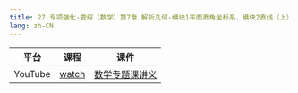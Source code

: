```yaml
---
title: 27.专项强化-管综（数学）第7章 解析几何-模块1平面直角坐标系、模块2直线（上）
lang: zh-CN
---
```

| 平台       | 课程        | 课件                                                                                                                                                                                                        |
|----------|-----------|-----------------------------------------------------------------------------------------------------------------------------------------------------------------------------------------------------------|
| YouTube  | [watch](https://www.youtube.com/watch?v=RgN-VMM4lXA&list=PLm0MFkgiW1JgKq1kku2WxmrElFbDl7p_s&index=27) | [数学专题课讲义](../../public/math/%E6%95%B0%E5%AD%A6-%E5%9F%BA%E7%A1%80%E5%BC%BA%E5%8C%96%E8%AF%BE/3.%E3%80%90%E4%B8%93%E9%A2%98%E8%AF%BE%E8%AE%B2%E4%B9%89%E3%80%91%E7%AE%A1%E7%BB%BC-%E6%95%B0%E5%AD%A6.pdf)  |


